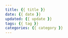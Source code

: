 ```yaml
---
title: {{ title }}
date: {{ date }}
updated: {{ update }}
tags: {{ tag }}
categories: {{ category }}
---
```

